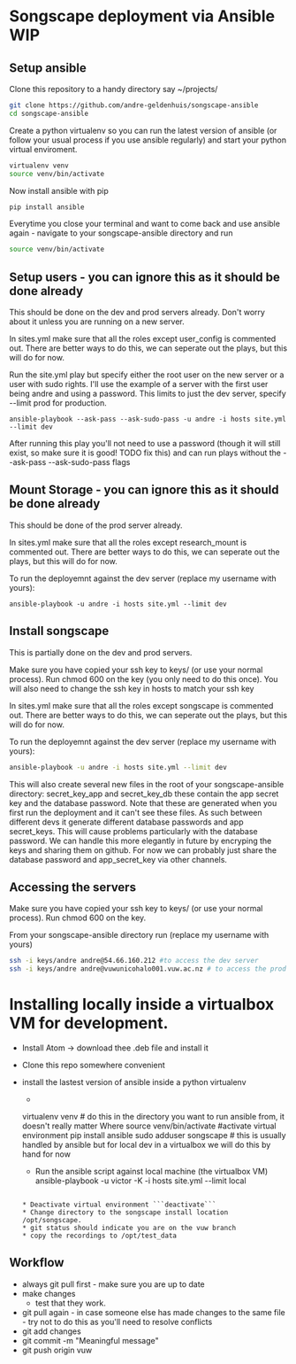 # Songscape deployment via Ansible WIP

## Setup ansible

Clone this repository to a handy directory say ~/projects/
```bash
git clone https://github.com/andre-geldenhuis/songscape-ansible
cd songscape-ansible
```

Create a python virtualenv so you can run the latest version of ansible (or follow your
usual process if you use ansible regularly) and start your python virtual enviroment.
```bash
virtualenv venv
source venv/bin/activate
```
Now install ansible with pip
```bash
pip install ansible
```
Everytime you close your terminal  and want to come back and use ansible again - navigate to
your songscape-ansible directory and run
```bash
source venv/bin/activate
```

## Setup users - you can ignore this as it should be done already
This should be done on the dev and prod servers already. Don't worry about it unless you are running on a new server.

In sites.yml make sure that all the roles except user_config is commented out.  There are
better ways to do this, we can seperate out the plays, but this will do for now.

Run the site.yml play but specify either the root user on the new server or a user with
sudo rights.  I'll use the example of a server with the first user being andre and using a
password.  This limits to just the dev server, specify --limit prod for production.

```
ansible-playbook --ask-pass --ask-sudo-pass -u andre -i hosts site.yml --limit dev
```

After running this play you'll not need to use a password (though it will still exist, so make sure it is good!  TODO fix this) and can run plays without the --ask-pass --ask-sudo-pass flags

## Mount Storage - you can ignore this as it should be done already
This should be done of the prod server already.

In sites.yml make sure that all the roles except research_mount is commented out.  There are better ways to do this, we can seperate out the plays, but this will do for now.

To run the deployemnt against the dev server (replace my username with yours):
```
ansible-playbook -u andre -i hosts site.yml --limit dev
```


## Install songscape
This is partially done on the dev and prod servers.

Make sure you have copied your ssh key to keys/ (or use your normal process).  Run chmod 600 on the key (you only need to do this once).  You will also need to change the ssh key in hosts to match your ssh key

In sites.yml make sure that all the roles except songscape is commented out.  There are better ways to do this, we can seperate out the plays, but this will do for now.

To run the deployemnt against the dev server (replace my username with yours):
```bash
ansible-playbook -u andre -i hosts site.yml --limit dev
```

This will also create several new files in the root of your songscape-ansible directory:
secret_key_app and secret_key_db these contain the app secret key and the database password.
Note that these are generated when you first run the deployment and it can't see these files.  As such between different devs it generate different database passwords and app secret_keys.  This will cause problems particularly with the database password.  We can handle this more elegantly in future by encryping the keys and sharing them on github.  For now we can probably just share the database password and app_secret_key via other channels.

## Accessing the servers

Make sure you have copied your ssh key to keys/ (or use your normal process).  Run chmod 600 on the key.

From your songscape-ansible directory run (replace my username with yours)
```bash
ssh -i keys/andre andre@54.66.160.212 #to access the dev server
ssh -i keys/andre andre@vuwunicohalo001.vuw.ac.nz # to access the prod server (you will need to VPN to the uni network first)
```

# Installing locally inside a virtualbox VM for development.
* Install Atom -> download thee .deb file and install it
* Clone this repo somewhere convenient
* install the lastest version of ansible inside a python virtualenv
  * ```bash
  virtualenv venv  # do this in the directory you want to run ansible from, it doesn't really matter Where
  source venv/bin/activate #activate virtual environment
  pip install ansible
  sudo adduser songscape # this is usually handled by ansible but for local dev in a virtualbox we will do this by hand for now

  * Run the ansible script against local machine (the virtualbox VM)
  ansible-playbook -u victor -K -i hosts site.yml --limit local
  ```

  * Deactivate virtual environment ```deactivate```
  * Change directory to the songscape install location /opt/songscape.
  * git status should indicate you are on the vuw branch
  * copy the recordings to /opt/test_data

## Workflow

* always git pull first - make sure you are up to date
* make changes
  * test that they work.
* git pull again - in case someone else has made changes to the same file - try not to do this as you'll need to resolve conflicts
* git add changes
* git commit -m "Meaningful message"
* git push origin vuw
